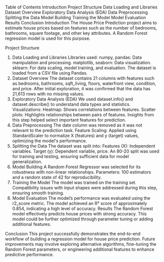 Table of Contents
Introduction
Project Structure
Data Loading and Libraries
Dataset Overview
Exploratory Data Analysis (EDA)
Data Preprocessing
Splitting the Data
Model Building
Training the Model
Model Evaluation
Results
Conclusion
Introduction
The House Price Prediction project aims to estimate house prices based on features such as the number of bedrooms, bathrooms, square footage, and other key attributes. A Random Forest regression model is used for this purpose.

Project Structure
1. Data Loading and Libraries
Libraries used:
numpy, pandas: Data manipulation and processing.
matplotlib, seaborn: Data visualization.
sklearn: For data scaling, model training, and evaluation.
The dataset is loaded from a CSV file using Pandas.
2. Dataset Overview
The dataset contains 21 columns with features such as bedrooms, bathrooms, sqft_living, floors, waterfront view, condition, and price.
After initial exploration, it was confirmed that the data has 21,613 rows with no missing values.
3. Exploratory Data Analysis (EDA)
We used dataset.info() and dataset.describe() to understand data types and statistics.
Visualizations:
Heatmap: Shows correlations between features.
Scatter plots: Highlights relationships between pairs of features.
Insights from this step helped select important features for prediction.
4. Data Preprocessing
The date column was removed as it was not relevant to the prediction task.
Feature Scaling: Applied using StandardScaler to normalize X (features) and y (target) values, optimizing the model's performance.
5. Splitting the Data
The dataset was split into:
Features (X): Independent variables.
Target (y): Dependent variable, price.
An 80-20 split was used for training and testing, ensuring sufficient data for model generalization.
6. Model Building
A Random Forest Regressor was selected for its robustness with non-linear relationships.
Parameters: 100 estimators and a random state of 42 for reproducibility.
7. Training the Model
The model was trained on the training set.
Compatibility issues with input shapes were addressed during this step, ensuring smooth training.
8. Model Evaluation
The model’s performance was evaluated using the r2_score metric.
The model achieved an R² score of approximately 0.854, indicating a high level of accuracy.
Results
The Random Forest model effectively predicts house prices with strong accuracy. This model could be further optimized through parameter tuning or adding additional features.

Conclusion
This project successfully demonstrates the end-to-end workflow of building a regression model for house price prediction. Future improvements may involve exploring alternative algorithms, fine-tuning the Random Forest parameters, or engineering additional features to enhance predictive performance.

